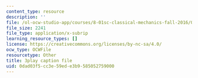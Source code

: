 ```yaml
---
content_type: resource
description: ''
file: /ol-ocw-studio-app/courses/8-01sc-classical-mechanics-fall-2016/0dad03f5cc3e59ede3b9585052759000_MoRip5VVdkI.srt
file_size: 2241
file_type: application/x-subrip
learning_resource_types: []
license: https://creativecommons.org/licenses/by-nc-sa/4.0/
ocw_type: OCWFile
resourcetype: Other
title: 3play caption file
uid: 0dad03f5-cc3e-59ed-e3b9-585052759000
---
```

